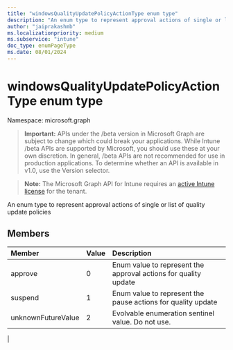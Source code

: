 ```yaml
---
title: "windowsQualityUpdatePolicyActionType enum type"
description: "An enum type to represent approval actions of single or list of quality update policies"
author: "jaiprakashmb"
ms.localizationpriority: medium
ms.subservice: "intune"
doc_type: enumPageType
ms.date: 08/01/2024
---
```


# windowsQualityUpdatePolicyActionType enum type

Namespace: microsoft.graph

> **Important:** APIs under the /beta version in Microsoft Graph are subject to change which could break your applications. While Intune /beta APIs are supported by Microsoft, you should use these at your own discretion. In general, /beta APIs are not recommended for use in production applications. To determine whether an API is available in v1.0, use the Version selector.

> **Note:** The Microsoft Graph API for Intune requires an [active Intune license](https://go.microsoft.com/fwlink/?linkid=839381) for the tenant.

An enum type to represent approval actions of single or list of quality update policies

## Members
|Member|Value|Description|
|:---|:---|:---|
|approve|0|Enum value to represent the approval actions for quality update|
|suspend|1|Enum value to represent the pause actions for quality update|
|unknownFutureValue|2|Evolvable enumeration sentinel value. Do not use.
|